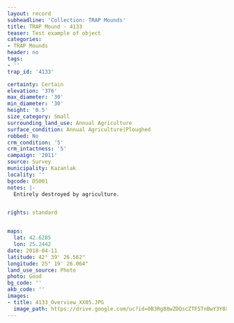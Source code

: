 ```yaml
---
layout: record
subheadline: 'Collection: TRAP Mounds'
title: TRAP Mound - 4133
teaser: Test example of object
categories:
- TRAP Mounds
header: no
tags:
- ''
trap_id: '4133'

certainty: Certain
elevation: '376'
max_diameter: '30'
min_diameter: '30'
height: '0.5'
size_category: Small
surrounding_land_use: Annual Agriculture
surface_condition: Annual Agriculture|Ploughed
robbed: No
crm_condition: '5'
crm_intactness: '5'
campaign: '2011'
source: Survey
municipality: Kazanlak
locality: ''
bgcode: DS001
notes: |-
  Entirely destroyed by agriculture.


rights: standard


maps:
  lat: 42.6285
  lon: 25.2442
date: 2018-04-11
latitude: 42° 39' 26.562"
longitude: 25° 19' 26.064"
land_use_source: Photo
photo: Good
bg_code: ''
akb_code: ''
images:
- title: 4133_Overview_XX05.JPG
  image_path: https://drive.google.com/uc?id=0B3Rg88wZDQscZTF5TnBwY3Y0X2M
---
```


